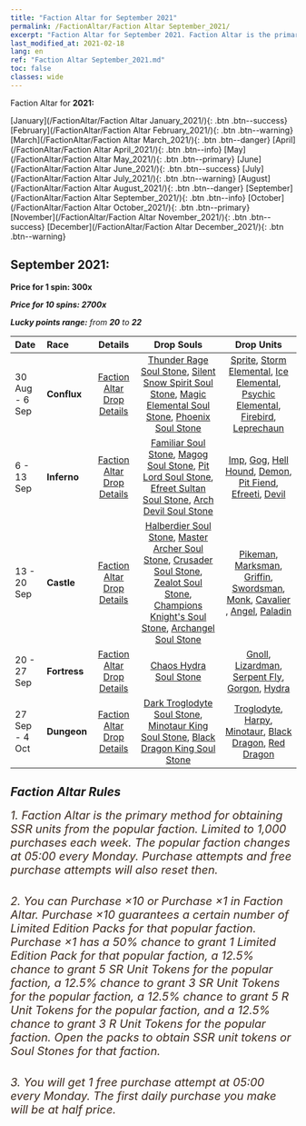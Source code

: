 ```yaml
---
title: "Faction Altar for September 2021"
permalink: /FactionAltar/Faction Altar September_2021/
excerpt: "Faction Altar for September 2021. Faction Altar is the primary method for obtaining SSR units from the popular faction. Limited to 1,000 purchases each week. The popular faction changes at 05:00 every Monday. Purchase attempts and free purchase attempts will also reset then."
last_modified_at: 2021-02-18
lang: en
ref: "Faction Altar September_2021.md"
toc: false
classes: wide
---
```


  Faction Altar for **2021:**

  [January](/FactionAltar/Faction Altar January_2021/){: .btn .btn--success} [February](/FactionAltar/Faction Altar February_2021/){: .btn .btn--warning} [March](/FactionAltar/Faction Altar March_2021/){: .btn .btn--danger} [April](/FactionAltar/Faction Altar April_2021/){: .btn .btn--info} [May](/FactionAltar/Faction Altar May_2021/){: .btn .btn--primary} [June](/FactionAltar/Faction Altar June_2021/){: .btn .btn--success} [July](/FactionAltar/Faction Altar July_2021/){: .btn .btn--warning} [August](/FactionAltar/Faction Altar August_2021/){: .btn .btn--danger} [September](/FactionAltar/Faction Altar September_2021/){: .btn .btn--info} [October](/FactionAltar/Faction Altar October_2021/){: .btn .btn--primary} [November](/FactionAltar/Faction Altar November_2021/){: .btn .btn--success} [December](/FactionAltar/Faction Altar December_2021/){: .btn .btn--warning} 

## September 2021:

  **Price for 1 spin: 300x** <i class="fas fa-gem"/>

  **Price for 10 spins: 2700x** <i class="fas fa-gem"/>

  **Lucky points range:** from **20** to **22**

  |    Date    |  Race  |  Details  |   Drop Souls   | Drop Units |
  |:-----------|:-------|:---------:|:--------------:|:----------:|
  | 30 Aug - 6 Sep | **Conflux** | [Faction Altar Drop Details](/FactionAltar/DROP_109/) | [ Thunder Rage Soul Stone](/Items/unt_55/), [ Silent Snow Spirit Soul Stone](/Items/unt_69/), [ Magic Elemental Soul Stone](/Items/unt_129/), [ Phoenix Soul Stone](/Items/unt_2/) | [ Sprite](/Items/unt_134/), [ Storm Elemental](/Items/unt_113/), [ Ice Elemental](/Items/unt_22/), [ Psychic Elemental](/Items/unt_33/), [ Firebird](/Items/unt_93/), [ Leprechaun](/Items/unt_126/) | 
  | 6 - 13 Sep | **Inferno** | [Faction Altar Drop Details](/FactionAltar/DROP_105/) | [ Familiar Soul Stone](/Items/unt_120/), [ Magog Soul Stone](/Items/unt_138/), [ Pit Lord Soul Stone](/Items/unt_37/), [ Efreet Sultan Soul Stone](/Items/unt_52/), [ Arch Devil Soul Stone](/Items/unt_72/) | [ Imp](/Items/unt_62/), [ Gog](/Items/unt_43/), [ Hell Hound](/Items/unt_100/), [ Demon](/Items/unt_78/), [ Pit Fiend](/Items/unt_137/), [ Efreeti](/Items/unt_116/), [ Devil](/Items/unt_19/) | 
  | 13 - 20 Sep | **Castle** | [Faction Altar Drop Details](/FactionAltar/DROP_101/) | [ Halberdier Soul Stone](/Items/unt_59/), [ Master Archer Soul Stone](/Items/unt_82/), [ Crusader Soul Stone](/Items/unt_103/), [ Zealot Soul Stone](/Items/unt_123/), [ Champions Knight's Soul Stone](/Items/unt_144/), [ Archangel Soul Stone](/Items/unt_15/) | [ Pikeman](/Items/unt_119/), [ Marksman](/Items/unt_24/), [ Griffin](/Items/unt_11/), [ Swordsman](/Items/unt_61/), [ Monk](/Items/unt_63/), [ Cavalier ](/Items/unt_44/), [ Angel](/Items/unt_104/), [ Paladin](/Items/unt_84/) | 
  | 20 - 27 Sep | **Fortress** | [Faction Altar Drop Details](/FactionAltar/DROP_108/) | [ Chaos Hydra Soul Stone](/Items/unt_91/) | [ Gnoll](/Items/unt_41/), [ Lizardman](/Items/unt_96/), [ Serpent Fly](/Items/unt_77/), [ Gorgon](/Items/unt_115/), [ Hydra](/Items/unt_4/) | 
  | 27 Sep - 4 Oct | **Dungeon** | [Faction Altar Drop Details](/FactionAltar/DROP_107/) | [ Dark Troglodyte Soul Stone](/Items/unt_76/), [ Minotaur King Soul Stone](/Items/unt_3/), [ Black Dragon King Soul Stone](/Items/unt_34/) | [ Troglodyte](/Items/unt_23/), [ Harpy](/Items/unt_9/), [ Minotaur](/Items/unt_94/), [ Black Dragon](/Items/unt_128/), [ Red Dragon](/Items/unt_111/) | 




## Faction Altar Rules

  <span style="color: #3c2a1e;font-size:20px">1. Faction Altar is the primary method for obtaining SSR units from the popular faction. Limited to 1,000 purchases each week. The popular faction changes at 05:00 every Monday. Purchase attempts and free purchase attempts will also reset then.</span><br/>

<br/>  <span style="color: #3c2a1e;font-size:20px">2. You can Purchase ×10 or Purchase ×1 in Faction Altar. Purchase ×10 guarantees a certain number of Limited Edition Packs for that popular faction. Purchase ×1 has a 50% chance to grant 1 Limited Edition Pack for that popular faction, a 12.5% chance to grant 5 SR Unit Tokens for the popular faction, a 12.5% chance to grant 3 SR Unit Tokens for the popular faction, a 12.5% chance to grant 5 R Unit Tokens for the popular faction, and a 12.5% chance to grant 3 R Unit Tokens for the popular faction. Open the packs to obtain SSR unit tokens or Soul Stones for that faction.</span>

<br/>  <span style="color: #3c2a1e;font-size:20px">3. You will get 1 free purchase attempt at 05:00 every Monday. The first daily purchase you make will be at half price.</span><br/>

<br/>